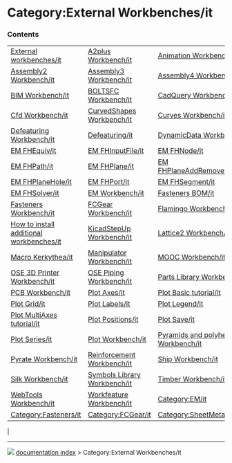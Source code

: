 # Category:External Workbenches/it


### Contents

|     |     |     |
| --- | --- | --- |
| [External workbenches/it](External_workbenches/it.md) | [A2plus Workbench/it](A2plus_Workbench/it.md) | [Animation Workbench/it](Animation_Workbench/it.md) |
| [Assembly2 Workbench/it](Assembly2_Workbench/it.md) | [Assembly3 Workbench/it](Assembly3_Workbench/it.md) | [Assembly4 Workbench/it](Assembly4_Workbench/it.md) |
| [BIM Workbench/it](BIM_Workbench/it.md) | [BOLTSFC Workbench/it](BOLTSFC_Workbench/it.md) | [CadQuery Workbench/it](CadQuery_Workbench/it.md) |
| [Cfd Workbench/it](Cfd_Workbench/it.md) | [CurvedShapes Workbench/it](CurvedShapes_Workbench/it.md) | [Curves Workbench/it](Curves_Workbench/it.md) |
| [Defeaturing Workbench/it](Defeaturing_Workbench/it.md) | [Defeaturing/it](Defeaturing/it.md) | [DynamicData Workbench/it](DynamicData_Workbench/it.md) |
| [EM FHEquiv/it](EM_FHEquiv/it.md) | [EM FHInputFile/it](EM_FHInputFile/it.md) | [EM FHNode/it](EM_FHNode/it.md) |
| [EM FHPath/it](EM_FHPath/it.md) | [EM FHPlane/it](EM_FHPlane/it.md) | [EM FHPlaneAddRemoveNodeHole/it](EM_FHPlaneAddRemoveNodeHole/it.md) |
| [EM FHPlaneHole/it](EM_FHPlaneHole/it.md) | [EM FHPort/it](EM_FHPort/it.md) | [EM FHSegment/it](EM_FHSegment/it.md) |
| [EM FHSolver/it](EM_FHSolver/it.md) | [EM Workbench/it](EM_Workbench/it.md) | [Fasteners BOM/it](Fasteners_BOM/it.md) |
| [Fasteners Workbench/it](Fasteners_Workbench/it.md) | [FCGear Workbench/it](FCGear_Workbench/it.md) | [Flamingo Workbench/it](Flamingo_Workbench/it.md) |
| [How to install additional workbenches/it](How_to_install_additional_workbenches/it.md) | [KicadStepUp Workbench/it](KicadStepUp_Workbench/it.md) | [Lattice2 Workbench/it](Lattice2_Workbench/it.md) |
| [Macro Kerkythea/it](Macro_Kerkythea/it.md) | [Manipulator Workbench/it](Manipulator_Workbench/it.md) | [MOOC Workbench/it](MOOC_Workbench/it.md) |
| [OSE 3D Printer Workbench/it](OSE_3D_Printer_Workbench/it.md) | [OSE Piping Workbench/it](OSE_Piping_Workbench/it.md) | [Parts Library Workbench/it](Parts_Library_Workbench/it.md) |
| [PCB Workbench/it](PCB_Workbench/it.md) | [Plot Axes/it](Plot_Axes/it.md) | [Plot Basic tutorial/it](Plot_Basic_tutorial/it.md) |
| [Plot Grid/it](Plot_Grid/it.md) | [Plot Labels/it](Plot_Labels/it.md) | [Plot Legend/it](Plot_Legend/it.md) |
| [Plot MultiAxes tutorial/it](Plot_MultiAxes_tutorial/it.md) | [Plot Positions/it](Plot_Positions/it.md) | [Plot Save/it](Plot_Save/it.md) |
| [Plot Series/it](Plot_Series/it.md) | [Plot Workbench/it](Plot_Workbench/it.md) | [Pyramids and polyhedrons Workbench/it](Pyramids_and_polyhedrons_Workbench/it.md) |
| [Pyrate Workbench/it](Pyrate_Workbench/it.md) | [Reinforcement Workbench/it](Reinforcement_Workbench/it.md) | [Ship Workbench/it](Ship_Workbench/it.md) |
| [Silk Workbench/it](Silk_Workbench/it.md) | [Symbols Library Workbench/it](Symbols_Library_Workbench/it.md) | [Timber Workbench/it](Timber_Workbench/it.md) |
| [WebTools Workbench/it](WebTools_Workbench/it.md) | [Workfeature Workbench/it](Workfeature_Workbench/it.md) | [Category:EM/it](Category_EM/it.md) |
| [Category:Fasteners/it](Category_Fasteners/it.md) | [Category:FCGear/it](Category_FCGear/it.md) | [Category:SheetMetal/it](Category_SheetMetal/it.md) |
|



---
![](images/Button_right.svg) [documentation index](../README.md) > Category:External Workbenches/it
